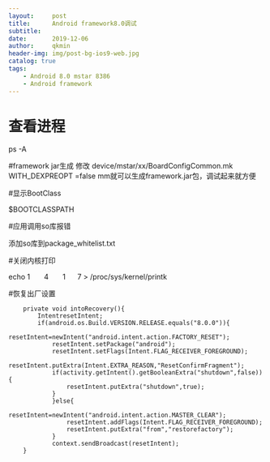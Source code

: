 ```yaml
---
layout:     post
title:      Android framework8.0调试
subtitle:   
date:       2019-12-06
author:     qkmin
header-img: img/post-bg-ios9-web.jpg
catalog: true
tags:
    - Android 8.0 mstar 8386
    - Android framework
---
```


# 查看进程

ps -A

#framework jar生成
修改  device/mstar/xx/BoardConfigCommon.mk  
WITH_DEXPREOPT =false
mm就可以生成framework.jar包，调试起来就方便

#显示BootClass

$BOOTCLASSPATH

#应用调用so库报错

添加so库到package_whitelist.txt

#关闭内核打印

echo 1       4       1      7 > /proc/sys/kernel/printk

#恢复出厂设置
```
	private void intoRecovery(){
		IntentresetIntent;
		if(android.os.Build.VERSION.RELEASE.equals("8.0.0")){
			resetIntent=newIntent("android.intent.action.FACTORY_RESET");
			resetIntent.setPackage("android");
			resetIntent.setFlags(Intent.FLAG_RECEIVER_FOREGROUND);
			resetIntent.putExtra(Intent.EXTRA_REASON,"ResetConfirmFragment");
			if(activity.getIntent().getBooleanExtra("shutdown",false)){
				resetIntent.putExtra("shutdown",true);
			}
			}else{
				resetIntent=newIntent("android.intent.action.MASTER_CLEAR");
				resetIntent.addFlags(Intent.FLAG_RECEIVER_FOREGROUND);
				resetIntent.putExtra("from","restorefactory");
			}
			context.sendBroadcast(resetIntent);
	}

```



